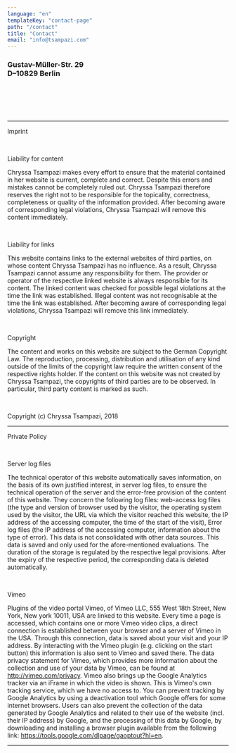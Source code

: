 ```yaml
---
language: "en"
templateKey: "contact-page"
path: "/contact"
title: "Contact"
email: "info@tsampazi.com"
---
```


<h3>
Gustav-Müller-Str. 29
<br />
D–10829 Berlin
</h3>
<br />
<br /><br /><br />
<hr />
<p>
Imprint
</p><br />
    <p>
      Liability for content
    </p>

<p>
Chryssa Tsampazi makes every effort to ensure that the material contained in her website is current, complete and correct. Despite this errors and mistakes cannot be completely ruled out. Chryssa Tsampazi therefore reserves the right not to be responsible for the topicality, correctness, completeness or quality of the information provided. After becoming aware of corresponding legal violations, Chryssa Tsampazi will remove this content immediately.
</p>
<br />
<p>
Liability for links
</p>
<p>
This website contains links to the external websites of third parties, on whose content Chryssa Tsampazi has no influence. As a result, Chryssa Tsampazi cannot assume any responsibility for them. The provider or operator of the respective linked website is always responsible for its content. The linked content was checked for possible legal violations at the time the link was established. Illegal content was not recognisable at the time the link was established. After becoming aware of corresponding legal violations, Chryssa Tsampazi will remove this link immediately.
</p>
<br />
<p>
Copyright
</p>
<p>
The content and works on this website are subject to the German Copyright Law. The reproduction, processing, distribution and utilisation of any kind outside of the limits of the copyright law require the written consent of the respective rights holder. If the content on this website was not created by Chryssa Tsampazi, the copyrights of third parties are to be observed. In particular, third party content is marked as such.
</p>
<br />
<p>Copyright (c) Chryssa Tsampazi, 2018</p>
<hr />
<p>
Private Policy
</p>
<br />
<p>
Server log files
</p>
<p>
The technical operator of this website automatically saves information, on the basis of its own justified interest, in server log files, to ensure the technical operation of the server and the error-free provision of the content of this website. They concern the following log files: web-access log files (the type and version of browser used by the visitor, the operating system used by the visitor, the URL via which the visitor reached this website, the IP address of the accessing computer, the time of the start of the visit), Error log files (the IP address of the accessing computer, information about the type of error). This data is not consolidated with other data sources. This data is saved and only used for the afore-mentioned evaluations. The duration of the storage is regulated by the respective legal provisions. After the expiry of the respective period, the corresponding data is deleted automatically.
</p>
<br />
<p>
Vimeo
</p>
<p>
Plugins of the video portal Vimeo, of Vimeo LLC, 555 West 18th Street, New York, New york 10011, USA are linked to this website. Every time a page is accessed, which contains one or more Vimeo video clips, a direct connection is established between your browser and a server of Vimeo in the USA. Through this connection, data is saved about your visit and your IP address. By interacting with the Vimeo plugin (e.g. clicking on the start button) this information is also sent to Vimeo and saved there. The data privacy statement for Vimeo, which provides more information about the collection and use of your data by Vimeo, can be found at <a href='http://vimeo.com/privacy'>http://vimeo.com/privacy</a>. Vimeo also brings up the Google Analytics tracker via an iFrame in which the video is shown. This is Vimeo's own tracking service, which we have no access to. You can prevent tracking by Google Analytics by using a deactivation tool which Google offers for some internet browsers. Users can also prevent the collection of the data generated by Google Analytics and related to their use of the website (incl. their IP address) by Google, and the processing of this data by Google, by downloading and installing a browser plugin available from the following link: <a href='https://tools.google.com/dlpage/gaoptout?hl=en'>https://tools.google.com/dlpage/gaoptout?hl=en</a>.
</p>
<hr />
<br /><br /><br />